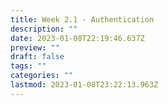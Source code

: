 ```yaml
---
title: Week 2.1 - Authentication
description: ""
date: 2023-01-08T22:19:46.637Z
preview: ""
draft: false
tags: ""
categories: ""
lastmod: 2023-01-08T23:22:13.963Z
---
```

